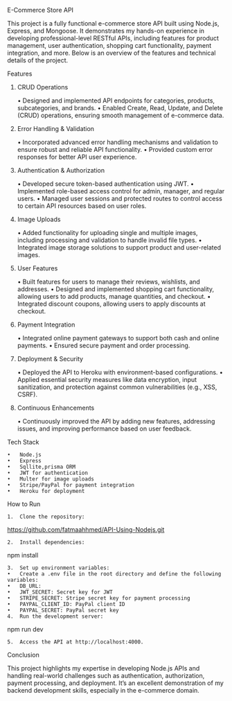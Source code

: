 E-Commerce Store API

This project is a fully functional e-commerce store API built using Node.js, Express, and Mongoose. It demonstrates my hands-on experience in developing professional-level RESTful APIs, including features for product management, user authentication, shopping cart functionality, payment integration, and more. Below is an overview of the features and technical details of the project.

Features

1. CRUD Operations

	•	Designed and implemented API endpoints for categories, products, subcategories, and brands.
	•	Enabled Create, Read, Update, and Delete (CRUD) operations, ensuring smooth management of e-commerce data.

2. Error Handling & Validation

	•	Incorporated advanced error handling mechanisms and validation to ensure robust and reliable API functionality.
	•	Provided custom error responses for better API user experience.

3. Authentication & Authorization

	•	Developed secure token-based authentication using JWT.
	•	Implemented role-based access control for admin, manager, and regular users.
	•	Managed user sessions and protected routes to control access to certain API resources based on user roles.

4. Image Uploads

	•	Added functionality for uploading single and multiple images, including processing and validation to handle invalid file types.
	•	Integrated image storage solutions to support product and user-related images.

5. User Features

	•	Built features for users to manage their reviews, wishlists, and addresses.
	•	Designed and implemented shopping cart functionality, allowing users to add products, manage quantities, and checkout.
	•	Integrated discount coupons, allowing users to apply discounts at checkout.

6. Payment Integration

	•	Integrated online payment gateways to support both cash and online payments.
	•	Ensured secure payment and order processing.

7. Deployment & Security

	•	Deployed the API to Heroku with environment-based configurations.
	•	Applied essential security measures like data encryption, input sanitization, and protection against common vulnerabilities (e.g., XSS, CSRF).

8. Continuous Enhancements

	•	Continuously improved the API by adding new features, addressing issues, and improving performance based on user feedback.

Tech Stack

	•	Node.js
	•	Express
	•	Sqllite,prisma ORM
	•	JWT for authentication
	•	Multer for image uploads
	•	Stripe/PayPal for payment integration
	•	Heroku for deployment

How to Run

	1.	Clone the repository:
 https://github.com/fatmaahhmed/API-Using-Nodejs.git




	2.	Install dependencies:
 npm install


	3.	Set up environment variables:
	•	Create a .env file in the root directory and define the following variables:
	•	DB_URL: 
	•	JWT_SECRET: Secret key for JWT
	•	STRIPE_SECRET: Stripe secret key for payment processing
	•	PAYPAL_CLIENT_ID: PayPal client ID
	•	PAYPAL_SECRET: PayPal secret key
	4.	Run the development server:

npm run dev


	5.	Access the API at http://localhost:4000.

Conclusion

This project highlights my expertise in developing Node.js APIs and handling real-world challenges such as authentication, authorization, payment processing, and deployment. It’s an excellent demonstration of my backend development skills, especially in the e-commerce domain.

